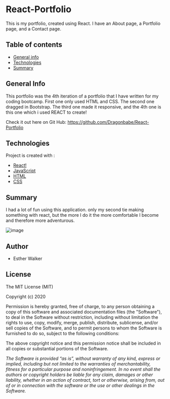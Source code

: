 # React-Portfolio
This is my portfolio, created using React. I have an About page, a Portfolio page, and a Contact page. 

## Table of contents

- [General info](#general-info)
- [Technologies](#Technologies)
- [Summary](#Summary)

## General Info

This portfolio was the 4th iteration of a portfolio that I have written for my coding bootcamp. First one only used HTML and CSS. The second one dragged in Bootstrap. The third one made it responsive, and the 4th one is this one which i used REACT to create!

Check it out here on Git Hub: https://github.com/Dragonbabe/React-Portfolio
## Technologies

Project is created with :

- [React!](https://reactjs.org/)
- [JavaScript](https://www.javascript.com/)
- [HTML](https://www.w3schools.com/html/)
- [CSS](https://www.w3.org/Style/CSS/Overview.en.html)

## Summary

I had a lot of fun using this application. only my second tie making something with react, but the more I do it the more comfortable I become and therefore more adventurous.

![image](https://img-a.udemycdn.com/course/750x422/2227364_2d77.jpg)

## Author


- Esther Walker


## License

The MIT License (MIT)

Copyright (c) 2020

Permission is hereby granted, free of charge, to any person obtaining a copy
of this software and associated documentation files (the "Software"), to deal
in the Software without restriction, including without limitation the rights
to use, copy, modify, merge, publish, distribute, sublicense, and/or sell
copies of the Software, and to permit persons to whom the Software is
furnished to do so, subject to the following conditions:

The above copyright notice and this permission notice shall be included in
all copies or substantial portions of the Software.

*The Software is provided “as is”, without warranty of any kind, express or implied, including but not limited to the warranties of merchantability, fitness for a particular purpose and noninfringement. In no event shall the authors or copyright holders be liable for any claim, damages or other liability, whether in an action of contract, tort or otherwise, arising from, out of or in connection with the software or the use or other dealings in the Software.*